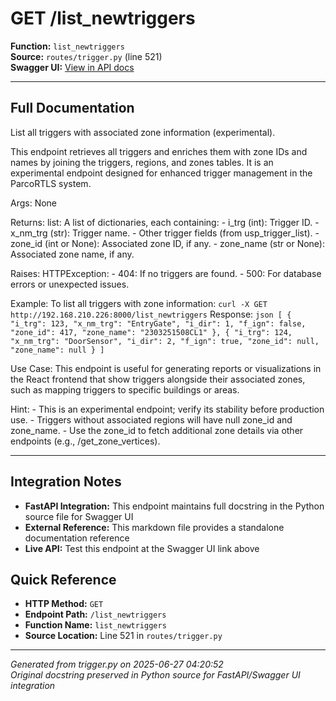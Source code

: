 # GET /list_newtriggers

**Function:** `list_newtriggers`  
**Source:** `routes/trigger.py` (line 521)  
**Swagger UI:** [View in API docs](http://192.168.210.226:8000/docs#get--list_newtriggers)

---

## Full Documentation

List all triggers with associated zone information (experimental).

This endpoint retrieves all triggers and enriches them with zone IDs and names by joining the triggers, regions, and zones tables. It is an experimental endpoint designed for enhanced trigger management in the ParcoRTLS system.

Args:
    None

Returns:
    list: A list of dictionaries, each containing:
        - i_trg (int): Trigger ID.
        - x_nm_trg (str): Trigger name.
        - Other trigger fields (from usp_trigger_list).
        - zone_id (int or None): Associated zone ID, if any.
        - zone_name (str or None): Associated zone name, if any.

Raises:
    HTTPException:
        - 404: If no triggers are found.
        - 500: For database errors or unexpected issues.

Example:
    To list all triggers with zone information:
    ```
    curl -X GET http://192.168.210.226:8000/list_newtriggers
    ```
    Response:
    ```json
    [
        {
            "i_trg": 123,
            "x_nm_trg": "EntryGate",
            "i_dir": 1,
            "f_ign": false,
            "zone_id": 417,
            "zone_name": "2303251508CL1"
        },
        {
            "i_trg": 124,
            "x_nm_trg": "DoorSensor",
            "i_dir": 2,
            "f_ign": true,
            "zone_id": null,
            "zone_name": null
        }
    ]
    ```

Use Case:
    This endpoint is useful for generating reports or visualizations in the React frontend that show triggers alongside their associated zones, such as mapping triggers to specific buildings or areas.

Hint:
    - This is an experimental endpoint; verify its stability before production use.
    - Triggers without associated regions will have null zone_id and zone_name.
    - Use the zone_id to fetch additional zone details via other endpoints (e.g., /get_zone_vertices).

---

## Integration Notes

- **FastAPI Integration:** This endpoint maintains full docstring in the Python source file for Swagger UI
- **External Reference:** This markdown file provides a standalone documentation reference
- **Live API:** Test this endpoint at the Swagger UI link above

## Quick Reference

- **HTTP Method:** `GET`
- **Endpoint Path:** `/list_newtriggers`
- **Function Name:** `list_newtriggers`
- **Source Location:** Line 521 in `routes/trigger.py`

---
*Generated from trigger.py on 2025-06-27 04:20:52*  
*Original docstring preserved in Python source for FastAPI/Swagger UI integration*
